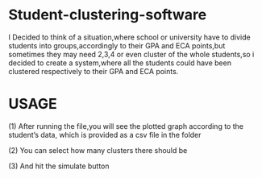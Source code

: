 # Student-clustering-software

I Decided to think of a situation,where school or university have to divide students into
groups,accordingly to their GPA and ECA points,but sometimes they may need 2,3,4 or
even cluster of the whole students,so i decided to create a system,where all the students
could have been clustered respectively to their GPA and ECA points.

# USAGE
(1) After running the file,you will see the plotted graph according to the student’s data,
    which is provided as a csv file in the folder

(2) You can select how many clusters there should be

(3) And hit the simulate button
